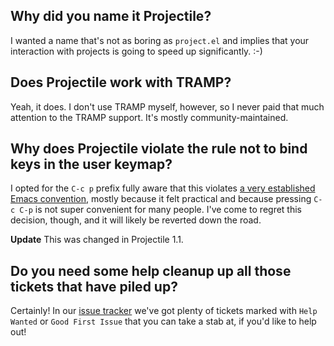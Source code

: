 ## Why did you name it Projectile?

I wanted a name that's not as boring as `project.el` and implies that your
interaction with projects is going to speed up significantly. :-)

## Does Projectile work with TRAMP?

Yeah, it does. I don't use TRAMP myself, however, so I never paid that
much attention to the TRAMP support. It's mostly community-maintained.

## Why does Projectile violate the rule not to bind keys in the user keymap?

I opted for the `C-c p` prefix fully aware that this violates [a very
established Emacs
convention](https://www.gnu.org/software/emacs/manual/html_node/elisp/Key-Binding-Conventions.html),
mostly because it felt practical and because pressing `C-c C-p` is not
super convenient for many people. I've come to regret this decision,
though, and it will likely be reverted down the road.

**Update** This was changed in Projectile 1.1.

## Do you need some help cleanup up all those tickets that have piled up?

Certainly! In our [issue
tracker](https://github.com/bbatsov/projectile/issues/) we've got
plenty of tickets marked with `Help Wanted` or `Good First Issue` that
you can take a stab at, if you'd like to help out!
